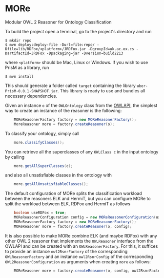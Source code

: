 # MORe
Modular OWL 2 Reasoner for Ontology Classification

To build the project open a terminal, go to the project's directory and run
```
$ mkdir repo
$ mvn deploy:deploy-file -Durl=file:repo/ -Dfile=lib/RDFox/<platform>/JRDFox.jar -DgroupId=uk.ac.ox.cs -DartifactId=JRDFox -Dpackaging=jar -Dversion=build2213
```
where ```<platform>``` should be Mac, Linux or Windows.
If you wish to use PrisM as a library, run
```
$ mvn install
```
This should generate a folder called ```target``` containing the library ```uber-PrisM-0.0.1-SNAPSHOT.jar```. This library is ready to use and bundles all necessary dependencies.

Given an instance ```o``` of the ```OWLOntology``` class from  the [OWLAPI](http://owlapi.sourceforge.net/),  the simplest way to create an instance of the reasoner is the following:
```java
	MOReReasonerFactory factory = new MOReReasonerFactory();
	MoreReasoner more = factory.createReasoner(o);
```
To classify your ontology, simply call
```java
	more.classifyClasses();
```
You can retrieve all the superclasses of any ```OWLClass c``` in the input ontology by calling
```java
	more.getAllSuperClasses(c);
```
and also all unsatisfiable classes in the ontology with
```java
	more.getAllUnsatisfiableClasses();
```
The default configuration of MORe splits the classification workload between the reasoners ELK and HermiT, but you can configure MORe to split the workload between ELK, RDFox and HermiT
as follows
```java
	boolean useRDFox = true;
	MOReReasonerConfiguration config = new MOReReasonerConfiguration(useRDFox);
	MOReReasonerFactory factory = new MOReReasonerFactory();
	MOReReasoner more = factory.createReasoner(o, config);
```
It is also possible to make MORe combine ELK (and maybe RDFox) with any other OWL 2 reasoner that implements the ```OWLReasoner``` interface from the OWLAPI and can be created with an ```OWLReasonerFactory```. For this, it suffices to provide an instance ```owl2RsnrFactory``` of the corresponding ```OWLReasonerFactory``` and an instance  ```owl2RsnrConfig``` of the corresponding ```OWL2ReasonerConfiguration```  as arguments when creating ```more``` as follows:
```java
	MOReReasoner more = factory.createReasoner(o, config, owl2RsnrFactory, owl2RsnrConfig);
```